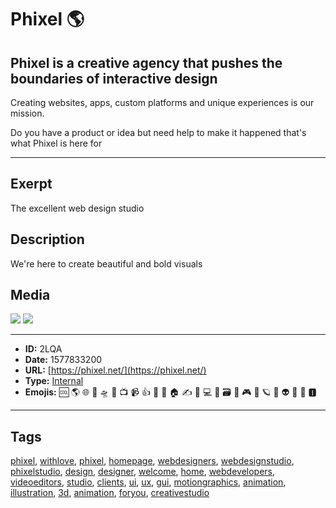 # Phixel 🌎
## Phixel is a creative agency that pushes the boundaries of interactive design 
Creating websites, apps, custom platforms and unique experiences is our mission.

Do you have a product or idea but need help to make it happened that's what Phixel is here for


------------
## Exerpt
The excellent web design studio
## Description
We're here to create beautiful and bold visuals
## Media
<img src="media/phixel-reel-1.mp4">
<img src="media/television-deep-in-the-clouds.mp4">

------------
- **ID:** 2LQA
- **Date:** 1577833200
- **URL:** [https://phixel.net/](https://phixel.net/)
- **Type:** [Internal](#Internal)
- **Emojis:** 🆒 🌎 🌐 🎨 🛸 📼 📺 📹 👍 🔗 📝 🏠 ✍️ 👨 💻 👑 🗃 👾 🎮 📲 🪐 🌟 👽 🚀 🌌 🅸

------------
## Tags
[phixel](#phixel), [withlove](#withlove), [phixel](#phixel), [homepage](#homepage), [webdesigners](#webdesigners), [webdesignstudio](#webdesignstudio), [phixelstudio](#phixelstudio), [design](#design), [designer](#designer), [welcome](#welcome), [home](#home), [webdevelopers](#webdevelopers), [videoeditors](#videoeditors), [studio](#studio), [clients](#clients), [ui](#ui), [ux](#ux), [gui](#gui), [motiongraphics](#motiongraphics), [animation](#animation), [illustration](#illustration), [3d](#3d), [animation](#animation), [foryou](#foryou), [creativestudio](#creativestudio)
